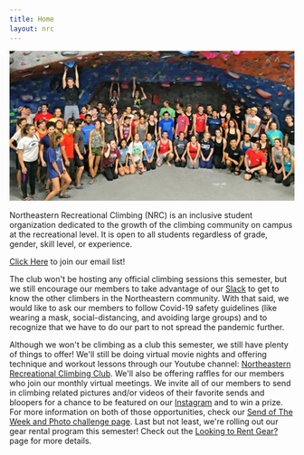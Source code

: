 ```yaml
---
title: Home
layout: nrc
---
```

![The Northeastern Recreational Climbing club](/images/nrc.jpg)

Northeastern Recreational Climbing (NRC) is an inclusive student organization dedicated to the growth of the climbing community on campus at the recreational level. It is open to all students regardless of grade, gender, skill level, or experience.

[Click Here](http://eepurl.com/dLPYEA) to join our email list!

The club won't be hosting any official climbing sessions this semester, but we still encourage our members to take advantage of our [Slack](https://join.slack.com/t/nurecclimbing/shared_invite/enQtMjk1MDgxNzE5MjgzLTU1ZGIzZDIyZDM2NTY1YmJmZjQ4NTU3ZWM1NTdjNGVmNmRjN2EzNGY2YjhmODUxMTZhOTJhMjU1NGQ1MjY3ZjM) to get to know the other climbers in the Northeastern community. With that said, we would like to ask our members to follow Covid-19 safety guidelines (like wearing a mask, social-distancing, and avoiding large groups) and to recognize that we have to do our part to not spread the pandemic further.

Although we won't be climbing as a club this semester, we still have plenty of things to offer! We'll still be doing virtual movie nights and offering technique and workout lessons through our Youtube channel: [Northeastern Recreational Climbing Club](https://www.youtube.com/channel/UChBnlZ2JB83uiv6PnR765Xw/featured). We'll also be offering raffles for our members who join our monthly virtual meetings. We invite all of our members to send in climbing related pictures and/or videos of their favorite sends and bloopers for a chance to be featured on our [Instagram](https://www.instagram.com/nurecclimbing/) and to win a prize. For more information on both of those opportunities, check our [Send of The Week and Photo challenge page](https://northeasternclimbing.github.io/nrc/challenges/). Last but not least, we're rolling out our gear rental program this semester! Check out the [Looking to Rent Gear?](https://northeasternclimbing.github.io/nrc/gear_rental/) page for more details.


